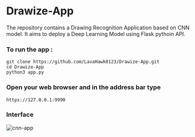 # Drawize-App
The repository contains a Drawing Recognition Application based on CNN model. It aims to deploy a Deep Learning Model using Flask pythoin API.

### To run the app : 
```
git clone https://github.com/LavaHawk0123/Drawize-App.git
cd Drawize-App
python3 app.py
```
### Open your web browser and in the address bar type
```
https://127.0.0.1:9990
```

### Interface

![cnn-app](https://user-images.githubusercontent.com/75236655/183000300-50be56e3-26be-4892-b9f3-3c5c694cfd87.gif)

